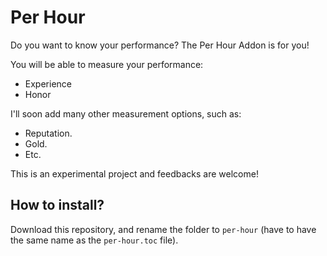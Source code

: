 # Per Hour

Do you want to know your performance? The Per Hour Addon is for you!

You will be able to measure your performance:

- Experience
- Honor

I'll soon add many other measurement options, such as:

- Reputation.
- Gold.
- Etc.

This is an experimental project and feedbacks are welcome!

## How to install?

Download this repository, and rename the folder to `per-hour` (have to have the same name as the `per-hour.toc` file).